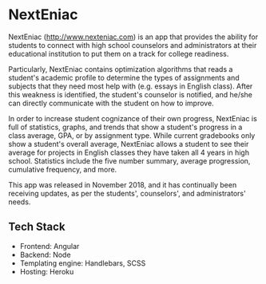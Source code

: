 # NextEniac

NextEniac (http://www.nexteniac.com) is an app that provides the ability for students to connect with high school counselors and administrators at their educational institution to put them on a track for college readiness.  
  
Particularly, NextEniac contains optimization algorithms that reads a student's academic profile to determine the types of assignments and subjects that they need most help with (e.g. essays in English class). After this weakness is identified, the student's counselor is notified, and he/she can directly communicate with the student on how to improve.  
  
In order to increase student cognizance of their own progress, NextEniac is full of statistics, graphs, and trends that show a student's progress in a class average, GPA, or by assignment type. While current gradebooks only show a student's overall average, NextEniac allows a student to see their average for projects in English classes they have taken all 4 years in high school. Statistics include the five number summary, average progression, cumulative frequency, and more.

This app was released in November 2018, and it has continually been receiving updates, as per the students', counselors', and administrators' needs.

## Tech Stack
- Frontend: Angular
- Backend: Node
- Templating engine: Handlebars, SCSS
- Hosting: Heroku
